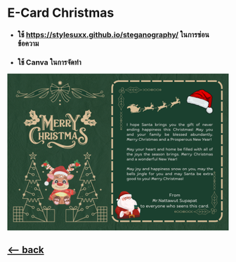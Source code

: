 # E-Card Christmas

- ### ใช้ https://stylesuxx.github.io/steganography/ ในการซ่อนข้อความ
- ### ใช้ Canva ในการจัดทำ


![christmas card](MyIMG/e-cardchristmas.png)


## [<-- back](README.md)
